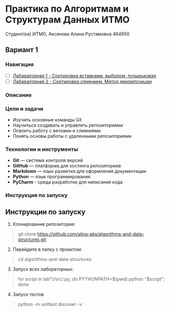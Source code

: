 # Практика по Алгоритмам и Cтруктурам Данных ИТМО 

Студент(ка) ИТМО,  Аксянова Алина Рустамовна 464950 
## Вариант 1

### Навигация

- [ ] [Лабараторная 1 - Сортировка вставками, выбором, пузырьковая ](lab1/README.md)
- [ ] [Лабараторная 2 - Сортировка слиянием. Метод декомпозиции ](lab2/README.md)
  
### Описание 

### Цели и задачи

- Изучить основные команды Git
- Научиться создавать и управлять репозиториями
- Освоить работу с ветками и слияниями
- Понять основы работы с удаленными репозиториями

### Технологии и инструменты

- **Git** — система контроля версий
- **GitHub** — платформа для хостинга репозиториев
- **Markdown** — язык разметки для оформления документации
- **Python** — язык программирования
- **PyCharm** - среда разработки для написания кода

### Инструкция по запуску

## Инструкции по запуску
1. Клонирование репозитория:
> git clone https://github.com/alina-aks/algorithms-and-data-structures.git

2. Перейдите в папку с проектом:
> cd algorithms-and-data-structures

3. Запуск всех лабораторных:
> for script in lab*/*/src/*.py; do PYTHONPATH=$(pwd) python "$script"; done

4. Запуск тестов
> python -m unittest discover -v
